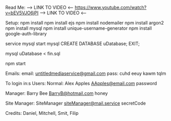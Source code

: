 Read Me:
--> LINK TO VIDEO <--
https://www.youtube.com/watch?v=bEV5VJO6jPI
--> LINK TO VIDEO <--

Setup:
npm install
npm install ejs
npm install nodemailer
npm install argon2
npm install mysql
npm install unique-username-generator 
npm install google-auth-library

service mysql start
mysql
CREATE DATABASE uDatabase;
EXIT;

mysql uDatabase < fin.sql

npm start

Emails:
email:  untitledmediaservice@gmail.com
pass:  cuhd eeuy kawm tqlm


To login in:s
Users:
Normal:
Alex Apples
AApples@email.com
password

Manager:
Barry Bee
BarryB@hotmail.com
honey

Site Manager:
SiteManager
siteManager@mail.service
secretCode

Credits: Daniel, Mitchell, Smit, Filip